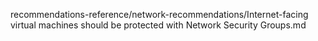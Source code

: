 recommendations-reference/network-recommendations/Internet-facing virtual machines should be protected with Network Security Groups.md